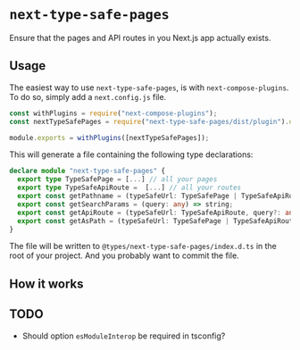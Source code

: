 # `next-type-safe-pages`

Ensure that the pages and API routes in you Next.js app actually exists.

## Usage

The easiest way to use `next-type-safe-pages`, is with `next-compose-plugins`. To do so, simply add a `next.config.js` file.

```js
const withPlugins = require("next-compose-plugins");
const nextTypeSafePages = require("next-type-safe-pages/dist/plugin").default;

module.exports = withPlugins([nextTypeSafePages]);
```

This will generate a file containing the following type declarations:

```ts
declare module "next-type-safe-pages" {
  export type TypeSafePage = [...] // all your pages
  export type TypeSafeApiRoute =  [...] // all your routes
  export const getPathname = (typeSafeUrl: TypeSafePage | TypeSafeApiRoute) => string;
  export const getSearchParams = (query: any) => string;
  export const getApiRoute = (typeSafeUrl: TypeSafeApiRoute, query?: any) => string;
  export const getAsPath = (typeSafeUrl: TypeSafePage | TypeSafeApiRoute, query?: any) => string;
}
```

The file will be written to `@types/next-type-safe-pages/index.d.ts` in the root of your project. And you probably want to commit the file.

####

## How it works

## TODO

- Should option `esModuleInterop` be required in tsconfig?
